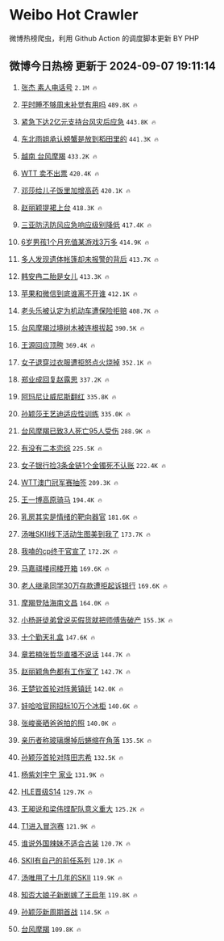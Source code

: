 # Weibo Hot Crawler 



微博热榜爬虫，利用 Github Action 的调度脚本更新 BY PHP 


## 微博今日热榜 更新于 2024-09-07 19:11:14 
1. [张杰 素人电话号](https://s.weibo.com/weibo?q=%E5%BC%A0%E6%9D%B0%20%E7%B4%A0%E4%BA%BA%E7%94%B5%E8%AF%9D%E5%8F%B7&t=31&band_rank=1&Refer=top) `2.1M 🔥` 

1. [平时睡不够周末补觉有用吗](https://s.weibo.com/weibo?q=%23%E5%B9%B3%E6%97%B6%E7%9D%A1%E4%B8%8D%E5%A4%9F%E5%91%A8%E6%9C%AB%E8%A1%A5%E8%A7%89%E6%9C%89%E7%94%A8%E5%90%97%23&t=31&band_rank=2&Refer=top) `489.8K 🔥` 

1. [紧急下达2亿元支持台风灾后应急](https://s.weibo.com/weibo?q=%23%E7%B4%A7%E6%80%A5%E4%B8%8B%E8%BE%BE2%E4%BA%BF%E5%85%83%E6%94%AF%E6%8C%81%E5%8F%B0%E9%A3%8E%E7%81%BE%E5%90%8E%E5%BA%94%E6%80%A5%23&t=31&band_rank=3&Refer=top) `443.8K 🔥` 

1. [东北雨姐承认螃蟹是放到稻田里的](https://s.weibo.com/weibo?q=%23%E4%B8%9C%E5%8C%97%E9%9B%A8%E5%A7%90%E6%89%BF%E8%AE%A4%E8%9E%83%E8%9F%B9%E6%98%AF%E6%94%BE%E5%88%B0%E7%A8%BB%E7%94%B0%E9%87%8C%E7%9A%84%23&t=31&band_rank=4&Refer=top) `441.3K 🔥` 

1. [越南 台风摩羯](https://s.weibo.com/weibo?q=%E8%B6%8A%E5%8D%97%20%E5%8F%B0%E9%A3%8E%E6%91%A9%E7%BE%AF&t=31&band_rank=5&Refer=top) `433.2K 🔥` 

1. [WTT 卖不出票](https://s.weibo.com/weibo?q=WTT%20%E5%8D%96%E4%B8%8D%E5%87%BA%E7%A5%A8&t=31&band_rank=6&Refer=top) `420.4K 🔥` 

1. [邓莎给儿子饭里加增高药](https://s.weibo.com/weibo?q=%23%E9%82%93%E8%8E%8E%E7%BB%99%E5%84%BF%E5%AD%90%E9%A5%AD%E9%87%8C%E5%8A%A0%E5%A2%9E%E9%AB%98%E8%8D%AF%23&t=31&band_rank=7&Refer=top) `420.1K 🔥` 

1. [赵丽颖提裙上台](https://s.weibo.com/weibo?q=%23%E8%B5%B5%E4%B8%BD%E9%A2%96%E6%8F%90%E8%A3%99%E4%B8%8A%E5%8F%B0%23&t=31&band_rank=8&Refer=top) `418.3K 🔥` 

1. [三亚防汛防风应急响应级别降低](https://s.weibo.com/weibo?q=%23%E4%B8%89%E4%BA%9A%E9%98%B2%E6%B1%9B%E9%98%B2%E9%A3%8E%E5%BA%94%E6%80%A5%E5%93%8D%E5%BA%94%E7%BA%A7%E5%88%AB%E9%99%8D%E4%BD%8E%23&t=31&band_rank=9&Refer=top) `417.4K 🔥` 

1. [6岁男孩1个月充值某游戏3万多](https://s.weibo.com/weibo?q=%236%E5%B2%81%E7%94%B7%E5%AD%A91%E4%B8%AA%E6%9C%88%E5%85%85%E5%80%BC%E6%9F%90%E6%B8%B8%E6%88%8F3%E4%B8%87%E5%A4%9A%23&t=31&band_rank=10&Refer=top) `414.9K 🔥` 

1. [多人发现遗体帐篷却未报警的背后](https://s.weibo.com/weibo?q=%23%E5%A4%9A%E4%BA%BA%E5%8F%91%E7%8E%B0%E9%81%97%E4%BD%93%E5%B8%90%E7%AF%B7%E5%8D%B4%E6%9C%AA%E6%8A%A5%E8%AD%A6%E7%9A%84%E8%83%8C%E5%90%8E%23&t=31&band_rank=11&Refer=top) `413.7K 🔥` 

1. [韩安冉二胎是女儿](https://s.weibo.com/weibo?q=%E9%9F%A9%E5%AE%89%E5%86%89%E4%BA%8C%E8%83%8E%E6%98%AF%E5%A5%B3%E5%84%BF&t=31&band_rank=12&Refer=top) `413.3K 🔥` 

1. [苹果和微信到底谁离不开谁](https://s.weibo.com/weibo?q=%23%E8%8B%B9%E6%9E%9C%E5%92%8C%E5%BE%AE%E4%BF%A1%E5%88%B0%E5%BA%95%E8%B0%81%E7%A6%BB%E4%B8%8D%E5%BC%80%E8%B0%81%23&t=31&band_rank=13&Refer=top) `412.1K 🔥` 

1. [老头乐被认定为机动车遭保险拒赔](https://s.weibo.com/weibo?q=%23%E8%80%81%E5%A4%B4%E4%B9%90%E8%A2%AB%E8%AE%A4%E5%AE%9A%E4%B8%BA%E6%9C%BA%E5%8A%A8%E8%BD%A6%E9%81%AD%E4%BF%9D%E9%99%A9%E6%8B%92%E8%B5%94%23&t=31&band_rank=14&Refer=top) `408.7K 🔥` 

1. [台风摩羯过境树木被连根拔起](https://s.weibo.com/weibo?q=%23%E5%8F%B0%E9%A3%8E%E6%91%A9%E7%BE%AF%E8%BF%87%E5%A2%83%E6%A0%91%E6%9C%A8%E8%A2%AB%E8%BF%9E%E6%A0%B9%E6%8B%94%E8%B5%B7%23&t=31&band_rank=15&Refer=top) `390.5K 🔥` 

1. [王源回应顶胯](https://s.weibo.com/weibo?q=%23%E7%8E%8B%E6%BA%90%E5%9B%9E%E5%BA%94%E9%A1%B6%E8%83%AF%23&t=31&band_rank=16&Refer=top) `369.4K 🔥` 

1. [女子退穿过衣服遭拒怒点火烧掉](https://s.weibo.com/weibo?q=%23%E5%A5%B3%E5%AD%90%E9%80%80%E7%A9%BF%E8%BF%87%E8%A1%A3%E6%9C%8D%E9%81%AD%E6%8B%92%E6%80%92%E7%82%B9%E7%81%AB%E7%83%A7%E6%8E%89%23&t=31&band_rank=17&Refer=top) `352.1K 🔥` 

1. [郑业成回复赵露思](https://s.weibo.com/weibo?q=%23%E9%83%91%E4%B8%9A%E6%88%90%E5%9B%9E%E5%A4%8D%E8%B5%B5%E9%9C%B2%E6%80%9D%23&t=31&band_rank=18&Refer=top) `337.2K 🔥` 

1. [阿玛尼让威尼斯翻红](https://s.weibo.com/weibo?q=%23%E9%98%BF%E7%8E%9B%E5%B0%BC%E8%AE%A9%E5%A8%81%E5%B0%BC%E6%96%AF%E7%BF%BB%E7%BA%A2%23&t=31&band_rank=19&Refer=top) `335.8K 🔥` 

1. [孙颖莎王艺迪适应性训练](https://s.weibo.com/weibo?q=%23%E5%AD%99%E9%A2%96%E8%8E%8E%E7%8E%8B%E8%89%BA%E8%BF%AA%E9%80%82%E5%BA%94%E6%80%A7%E8%AE%AD%E7%BB%83%23&t=31&band_rank=20&Refer=top) `335.0K 🔥` 

1. [台风摩羯已致3人死亡95人受伤](https://s.weibo.com/weibo?q=%23%E5%8F%B0%E9%A3%8E%E6%91%A9%E7%BE%AF%E5%B7%B2%E8%87%B43%E4%BA%BA%E6%AD%BB%E4%BA%A195%E4%BA%BA%E5%8F%97%E4%BC%A4%23&t=31&band_rank=21&Refer=top) `288.9K 🔥` 

1. [有没有二本恋综](https://s.weibo.com/weibo?q=%23%E6%9C%89%E6%B2%A1%E6%9C%89%E4%BA%8C%E6%9C%AC%E6%81%8B%E7%BB%BC%23&t=31&band_rank=22&Refer=top) `225.5K 🔥` 

1. [女子银行捡3条金链1个金镯死不认账](https://s.weibo.com/weibo?q=%23%E5%A5%B3%E5%AD%90%E9%93%B6%E8%A1%8C%E6%8D%A13%E6%9D%A1%E9%87%91%E9%93%BE1%E4%B8%AA%E9%87%91%E9%95%AF%E6%AD%BB%E4%B8%8D%E8%AE%A4%E8%B4%A6%23&t=31&band_rank=23&Refer=top) `222.4K 🔥` 

1. [WTT澳门冠军赛抽签](https://s.weibo.com/weibo?q=%23WTT%E6%BE%B3%E9%97%A8%E5%86%A0%E5%86%9B%E8%B5%9B%E6%8A%BD%E7%AD%BE%23&t=31&band_rank=24&Refer=top) `209.3K 🔥` 

1. [王一博高原骑马](https://s.weibo.com/weibo?q=%23%E7%8E%8B%E4%B8%80%E5%8D%9A%E9%AB%98%E5%8E%9F%E9%AA%91%E9%A9%AC%23&t=31&band_rank=25&Refer=top) `194.4K 🔥` 

1. [乳房其实是情绪的靶向器官](https://s.weibo.com/weibo?q=%23%E4%B9%B3%E6%88%BF%E5%85%B6%E5%AE%9E%E6%98%AF%E6%83%85%E7%BB%AA%E7%9A%84%E9%9D%B6%E5%90%91%E5%99%A8%E5%AE%98%23&t=31&band_rank=26&Refer=top) `181.6K 🔥` 

1. [汤唯SKII线下活动生图美到我了](https://s.weibo.com/weibo?q=%E6%B1%A4%E5%94%AFSKII%E7%BA%BF%E4%B8%8B%E6%B4%BB%E5%8A%A8%E7%94%9F%E5%9B%BE%E7%BE%8E%E5%88%B0%E6%88%91%E4%BA%86&t=31&band_rank=27&Refer=top) `173.7K 🔥` 

1. [我嗑的cp终于官宣了](https://s.weibo.com/weibo?q=%E6%88%91%E5%97%91%E7%9A%84cp%E7%BB%88%E4%BA%8E%E5%AE%98%E5%AE%A3%E4%BA%86&t=31&band_rank=28&Refer=top) `172.2K 🔥` 

1. [马嘉祺楼间楼开箱](https://s.weibo.com/weibo?q=%23%E9%A9%AC%E5%98%89%E7%A5%BA%E6%A5%BC%E9%97%B4%E6%A5%BC%E5%BC%80%E7%AE%B1%23&t=31&band_rank=29&Refer=top) `169.6K 🔥` 

1. [老人继承同学30万存款遭拒起诉银行](https://s.weibo.com/weibo?q=%23%E8%80%81%E4%BA%BA%E7%BB%A7%E6%89%BF%E5%90%8C%E5%AD%A630%E4%B8%87%E5%AD%98%E6%AC%BE%E9%81%AD%E6%8B%92%E8%B5%B7%E8%AF%89%E9%93%B6%E8%A1%8C%23&t=31&band_rank=30&Refer=top) `169.6K 🔥` 

1. [摩羯登陆海南文昌](https://s.weibo.com/weibo?q=%23%E6%91%A9%E7%BE%AF%E7%99%BB%E9%99%86%E6%B5%B7%E5%8D%97%E6%96%87%E6%98%8C%23&t=31&band_rank=31&Refer=top) `164.0K 🔥` 

1. [小杨哥徒弟曾说买假货就把师傅告破产](https://s.weibo.com/weibo?q=%23%E5%B0%8F%E6%9D%A8%E5%93%A5%E5%BE%92%E5%BC%9F%E6%9B%BE%E8%AF%B4%E4%B9%B0%E5%81%87%E8%B4%A7%E5%B0%B1%E6%8A%8A%E5%B8%88%E5%82%85%E5%91%8A%E7%A0%B4%E4%BA%A7%23&t=31&band_rank=32&Refer=top) `155.3K 🔥` 

1. [十个勤天礼盒](https://s.weibo.com/weibo?q=%E5%8D%81%E4%B8%AA%E5%8B%A4%E5%A4%A9%E7%A4%BC%E7%9B%92&t=31&band_rank=33&Refer=top) `147.6K 🔥` 

1. [章若楠张哲华直播不说话](https://s.weibo.com/weibo?q=%E7%AB%A0%E8%8B%A5%E6%A5%A0%E5%BC%A0%E5%93%B2%E5%8D%8E%E7%9B%B4%E6%92%AD%E4%B8%8D%E8%AF%B4%E8%AF%9D&t=31&band_rank=34&Refer=top) `144.7K 🔥` 

1. [赵丽颖角色都有工作室了](https://s.weibo.com/weibo?q=%23%E8%B5%B5%E4%B8%BD%E9%A2%96%E8%A7%92%E8%89%B2%E9%83%BD%E6%9C%89%E5%B7%A5%E4%BD%9C%E5%AE%A4%E4%BA%86%23&t=31&band_rank=35&Refer=top) `142.7K 🔥` 

1. [王楚钦首轮对阵黄镇廷](https://s.weibo.com/weibo?q=%23%E7%8E%8B%E6%A5%9A%E9%92%A6%E9%A6%96%E8%BD%AE%E5%AF%B9%E9%98%B5%E9%BB%84%E9%95%87%E5%BB%B7%23&t=31&band_rank=36&Refer=top) `142.0K 🔥` 

1. [娃哈哈官网招标10万个冰柜](https://s.weibo.com/weibo?q=%23%E5%A8%83%E5%93%88%E5%93%88%E5%AE%98%E7%BD%91%E6%8B%9B%E6%A0%8710%E4%B8%87%E4%B8%AA%E5%86%B0%E6%9F%9C%23&t=31&band_rank=37&Refer=top) `140.6K 🔥` 

1. [张峻豪晒爸爸拍的照](https://s.weibo.com/weibo?q=%23%E5%BC%A0%E5%B3%BB%E8%B1%AA%E6%99%92%E7%88%B8%E7%88%B8%E6%8B%8D%E7%9A%84%E7%85%A7%23&t=31&band_rank=38&Refer=top) `140.0K 🔥` 

1. [亲历者称玻璃爆掉后蜷缩在角落](https://s.weibo.com/weibo?q=%23%E4%BA%B2%E5%8E%86%E8%80%85%E7%A7%B0%E7%8E%BB%E7%92%83%E7%88%86%E6%8E%89%E5%90%8E%E8%9C%B7%E7%BC%A9%E5%9C%A8%E8%A7%92%E8%90%BD%23&t=31&band_rank=39&Refer=top) `135.5K 🔥` 

1. [孙颖莎首轮对阵田志希](https://s.weibo.com/weibo?q=%23%E5%AD%99%E9%A2%96%E8%8E%8E%E9%A6%96%E8%BD%AE%E5%AF%B9%E9%98%B5%E7%94%B0%E5%BF%97%E5%B8%8C%23&t=31&band_rank=40&Refer=top) `132.5K 🔥` 

1. [杨紫刘宇宁 家业](https://s.weibo.com/weibo?q=%E6%9D%A8%E7%B4%AB%E5%88%98%E5%AE%87%E5%AE%81%20%E5%AE%B6%E4%B8%9A&t=31&band_rank=41&Refer=top) `131.9K 🔥` 

1. [HLE晋级S14](https://s.weibo.com/weibo?q=%23HLE%E6%99%8B%E7%BA%A7S14%23&t=31&band_rank=42&Refer=top) `129.7K 🔥` 

1. [王昶说和梁伟铿配队意义重大](https://s.weibo.com/weibo?q=%E7%8E%8B%E6%98%B6%E8%AF%B4%E5%92%8C%E6%A2%81%E4%BC%9F%E9%93%BF%E9%85%8D%E9%98%9F%E6%84%8F%E4%B9%89%E9%87%8D%E5%A4%A7&t=31&band_rank=43&Refer=top) `125.2K 🔥` 

1. [T1进入冒泡赛](https://s.weibo.com/weibo?q=%23T1%E8%BF%9B%E5%85%A5%E5%86%92%E6%B3%A1%E8%B5%9B%23&t=31&band_rank=44&Refer=top) `121.9K 🔥` 

1. [谁说外国辣妹不适合古装](https://s.weibo.com/weibo?q=%23%E8%B0%81%E8%AF%B4%E5%A4%96%E5%9B%BD%E8%BE%A3%E5%A6%B9%E4%B8%8D%E9%80%82%E5%90%88%E5%8F%A4%E8%A3%85%23&t=31&band_rank=45&Refer=top) `120.7K 🔥` 

1. [SKII有自己的前任系列](https://s.weibo.com/weibo?q=SKII%E6%9C%89%E8%87%AA%E5%B7%B1%E7%9A%84%E5%89%8D%E4%BB%BB%E7%B3%BB%E5%88%97&t=31&band_rank=46&Refer=top) `120.1K 🔥` 

1. [汤唯用了十几年的SKII](https://s.weibo.com/weibo?q=%E6%B1%A4%E5%94%AF%E7%94%A8%E4%BA%86%E5%8D%81%E5%87%A0%E5%B9%B4%E7%9A%84SKII&t=31&band_rank=47&Refer=top) `119.9K 🔥` 

1. [知否大娘子新剧嫁了王启年](https://s.weibo.com/weibo?q=%E7%9F%A5%E5%90%A6%E5%A4%A7%E5%A8%98%E5%AD%90%E6%96%B0%E5%89%A7%E5%AB%81%E4%BA%86%E7%8E%8B%E5%90%AF%E5%B9%B4&t=31&band_rank=48&Refer=top) `119.8K 🔥` 

1. [孙颖莎新周期首战](https://s.weibo.com/weibo?q=%23%E5%AD%99%E9%A2%96%E8%8E%8E%E6%96%B0%E5%91%A8%E6%9C%9F%E9%A6%96%E6%88%98%23&t=31&band_rank=49&Refer=top) `114.5K 🔥` 

1. [台风摩羯](https://s.weibo.com/weibo?q=%E5%8F%B0%E9%A3%8E%E6%91%A9%E7%BE%AF&t=31&band_rank=50&Refer=top) `109.8K 🔥` 


